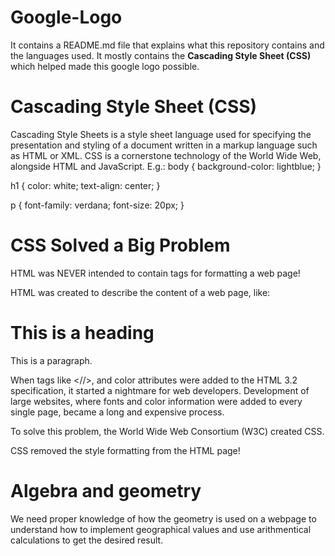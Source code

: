 # Google-Logo
It contains a README.md file that explains what this repository contains and the languages used.
It mostly contains the **Cascading Style Sheet (CSS)** which helped made this google logo possible.
# Cascading Style Sheet (CSS)
Cascading Style Sheets is a style sheet language used for specifying the presentation and styling of a document written in a markup language such as HTML or XML. CSS is a cornerstone technology of the World Wide Web, alongside HTML and JavaScript.
E.g.:
body {
  background-color: lightblue;
}

h1 {
  color: white;
  text-align: center;
}

p {
  font-family: verdana;
  font-size: 20px;
}
# CSS Solved a Big Problem
HTML was NEVER intended to contain tags for formatting a web page!

HTML was created to describe the content of a web page, like:

<h1>This is a heading</h1>

<p>This is a paragraph.</p>

When tags like </</font>/>, and color attributes were added to the HTML 3.2 specification, it started a nightmare for web developers. Development of large websites, where fonts and color information were added to every single page, became a long and expensive process.

To solve this problem, the World Wide Web Consortium (W3C) created CSS.

CSS removed the style formatting from the HTML page!
# Algebra and geometry
We need proper knowledge of how the geometry is used on a webpage to understand how to implement geographical values and use arithmentical calculations to get the desired result.

